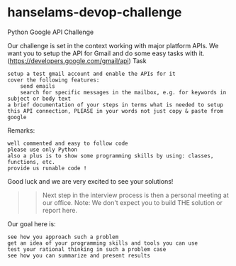 # hanselams-devop-challenge
Python Google API Challenge

Our challenge is set in the context working with major platform APIs. We want you to setup the API for Gmail and do some easy tasks with it. (https://developers.google.com/gmail/api)
Task

    setup a test gmail account and enable the APIs for it
    cover the following features:
        send emails
        search for specific messages in the mailbox, e.g. for keywords in subject or body text
    a brief documentation of your steps in terms what is needed to setup this API connection, PLEASE in your words not just copy & paste from google

Remarks:

    well commented and easy to follow code
    please use only Python
    also a plus is to show some programming skills by using: classes, functions, etc.
    provide us runable code !

Good luck and we are very excited to see your solutions!
>> Next step in the interview process is then a personal meeting at our office.
Note: We don't expect you to build THE solution or report here.

Our goal here is:

    see how you approach such a problem
    get an idea of your programming skills and tools you can use
    test your rational thinking in such a problem case
    see how you can summarize and present results
